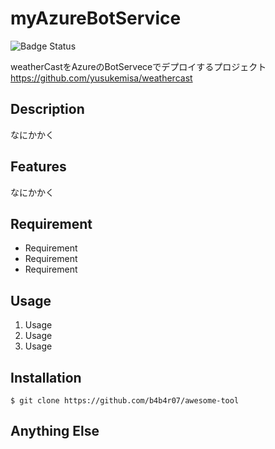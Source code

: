 # myAzureBotService

![Badge Status](https://ci-as-a-service)

weatherCastをAzureのBotServeceでデプロイするプロジェクト
https://github.com/yusukemisa/weathercast

## Description
なにかかく

## Features
なにかかく

## Requirement

- Requirement
- Requirement
- Requirement

## Usage

1. Usage
2. Usage
3. Usage

## Installation

    $ git clone https://github.com/b4b4r07/awesome-tool

## Anything Else
